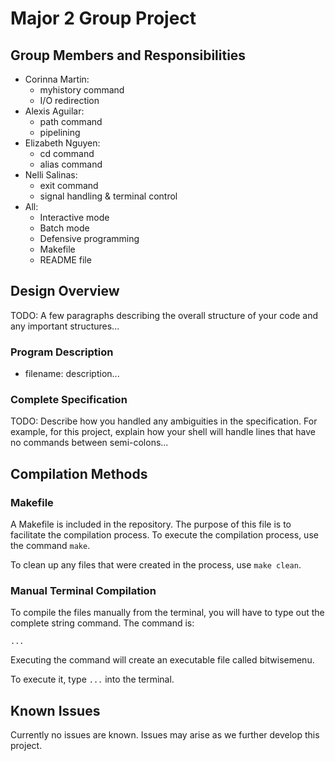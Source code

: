 # Major 2 Group Project

## Group Members and Responsibilities

- Corinna Martin: 
    - myhistory command
    - I/O redirection
- Alexis Aguilar: 
    - path command
    - pipelining
- Elizabeth Nguyen: 
    - cd command
    - alias command
- Nelli Salinas: 
    - exit command
    - signal handling & terminal control
- All: 
    - Interactive mode
    - Batch mode
    - Defensive programming
    - Makefile
    - README file

## Design Overview

TODO: A few paragraphs describing the overall structure of your code and any important structures...

### Program Description

- filename: description...

### Complete Specification

TODO: Describe how you handled any ambiguities in the specification. For example, for this project, explain how your shell will handle lines that have no commands between semi-colons...

## Compilation Methods

### Makefile

A Makefile is included in the repository. The purpose of this file is to facilitate the compilation process. To execute the compilation process, use the command `make`.

To clean up any files that were created in the process, use `make clean`.

### Manual Terminal Compilation

To compile the files manually from the terminal, you will have to type out the complete string command. The command is:

`...`

Executing the command will create an executable file called bitwisemenu.

To execute it, type `...` into the terminal.

## Known Issues

Currently no issues are known. Issues may arise as we further develop this project.
